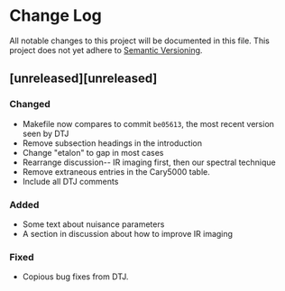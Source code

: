  # Change Log
All notable changes to this project will be documented in this file.
This project does not yet adhere to [Semantic Versioning](http://semver.org/).


## [unreleased][unreleased]
### Changed
- Makefile now compares to commit `be05613`, the most recent version seen by DTJ
- Remove subsection headings in the introduction
- Change "etalon" to gap in most cases
- Rearrange discussion-- IR imaging first, then our spectral technique
- Remove extraneous entries in the Cary5000 table.
- Include all DTJ comments

### Added
- Some text about nuisance parameters
- A section in discussion about how to improve IR imaging

### Fixed
- Copious bug fixes from DTJ.

